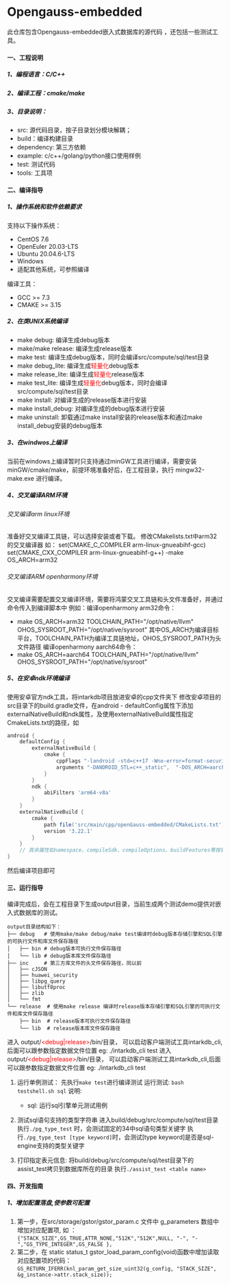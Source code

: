 # Opengauss-embedded

此仓库包含Opengauss-embedded嵌入式数据库的源代码 ，还包括一些测试工具。

#### 一、工程说明

##### 1、编程语言：C/C++

##### 2、编译工程：cmake/make

##### 3、目录说明：

-   src: 源代码目录，按子目录划分模块解耦；
-   build：编译构建目录
-	dependency: 第三方依赖
-   example: c/c++/golang/python接口使用样例
-   test: 测试代码
-   tools: 工具项

#### 二、编译指导

##### 1、操作系统和软件依赖要求

支持以下操作系统：
-   CentOS 7.6
-   OpenEuler 20.03-LTS
-   Ubuntu 20.04.6-LTS
-   Windows
-   适配其他系统，可参照编译


编译工具：
-   GCC >= 7.3
-   CMAKE >= 3.15

##### 2、在类UNIX系统编译

- make debug: 编译生成debug版本
- make/make release: 编译生成release版本
- make test: 编译生成debug版本，同时会编译src/compute/sql/test目录
- make debug_lite: 编译生成<span style="color: red;">轻量化</span>debug版本
- make release_lite: 编译生成<span style="color: red;">轻量化</span>release版本
- make test_lite: 编译生成<span style="color: red;">轻量化</span>debug版本，同时会编译src/compute/sql/test目录
- make install: 对编译生成的release版本进行安装
- make install_debug: 对编译生成的debug版本进行安装
- make uninstall: 卸载通过make install安装的release版本和通过make install_debug安装的debug版本

##### 3、在windwos上编译

当前在windows上编译暂时只支持通过minGW工具进行编译，需要安装minGW/cmake/make，前提环境准备好后，在工程目录，执行
mingw32-make.exe 进行编译。

##### 4、交叉编译ARM环境
###### 交叉编译arm linux环境
准备好交叉编译工具链，可以选择安装或者下载。
修改CMakelists.txt中arm32的交叉编译器 如：
set(CMAKE_C_COMPILER arm-linux-gnueabihf-gcc)
set(CMAKE_CXX_COMPILER arm-linux-gnueabihf-g++)
-make OS_ARCH=arm32
###### 交叉编译ARM openharmony环境
交叉编译需要配置交叉编译环境，需要将鸿蒙交叉工具链和头文件准备好，并通过命令传入到编译脚本中
例如：编译openharmony arm32命令：
- make OS_ARCH=arm32 TOOLCHAIN_PATH="/opt/native/llvm" OHOS_SYSROOT_PATH="/opt/native/sysroot"
其中OS_ARCH为编译目标平台，TOOLCHAIN_PATH为编译工具链地址，OHOS_SYSROOT_PATH为头文件路径
编译openharmony aarch64命令：
- make OS_ARCH=aarch64 TOOLCHAIN_PATH="/opt/native/llvm" OHOS_SYSROOT_PATH="/opt/native/sysroot"

##### 5、在安卓ndk环境编译
使用安卓官方ndk工具，将intarkdb项目放进安卓的cpp文件夹下
修改安卓项目的src目录下的build.gradle文件，在android - defaultConfig属性下添加externalNativeBuild和ndk属性，及使用externalNativeBuild属性指定CmakeLists.txt的路径，如
```gradle
android {
    defaultConfig {
        externalNativeBuild {
            cmake {
                cppFlags "-landroid -std=c++17 -Wno-error=format-security -DANDROID=On  -DUT=OFF -DENABLE_GCOV=OFF -DENABLE_MEMCHECK=OFF -DENABLE_EXPORT_API=ON -DSTATISTICS_O=OFF -DENABLE_BACKUP=OFF -DENABLE_LIBAIO=OFF -DSSL=OFF -DCRYPTO=OFF -DBUILD_TESTS=OFF"
                arguments "-DANDROID_STL=c++_static",  "-DOS_ARCH=aarch64",  "-DCMAKE_BUILD_TYPE=Debug", "-DENABLE_DCC_LITE=ON"
            }
        }
        ndk {
            abiFilters 'arm64-v8a'
        }
    }
    externalNativeBuild {
        cmake {
            path file('src/main/cpp/openGauss-embedded/CMakeLists.txt')
            version '3.22.1'
        }
    }
    // 其余属性如namespace、compileSdk、compileOptions、buildFeatures等按需配置，在此省略
}
```
然后编译项目即可

#### 三、运行指导

编译完成后，会在工程目录下生成output目录，当前生成两个测试demo提供对嵌入式数据库的测试。

```
output目录结构如下：
├── debug   # 使用make/make debug/make test编译时debug版本存储引擎和SQL引擎的可执行文件和库文件保存路径
│   ├── bin # debug版本可执行文件保存路径
│   └── lib # debug版本库文件保存路径
├── inc     # 第三方库文件的头文件保存路径，同以前
│   ├── cJSON
│   ├── huawei_security
│   ├── libpg_query
│   ├── libutf8proc
│   ├── zlib
│   └── fmt 
└── release  # 使用make release 编译时release版本存储引擎和SQL引擎的可执行文件和库文件保存路径
    ├── bin  # release版本可执行文件保存路径
    └── lib  # release版本库文件保存路径
```

进入 output/<span style="color: red;"><debug|release></span>/bin/目录， 可以启动客户端测试工具intarkdb_cli,后面可以跟参数指定数据文件位置 eg: ./intarkdb_cli test
进入 output/<span style="color: red;"><debug|release></span>/bin/目录， 可以启动客户端测试工具intarkdb_cli,后面可以跟参数指定数据文件位置 eg: ./intarkdb_cli test

1. 运行单例测试：
    先执行`make test`进行编译测试
    运行测试: `bash testshell.sh sql`
    说明: 
    -   sql: 运行sql引擎单元测试用例

2. 测试sql语句支持的类型字符串
   进入build/debug/src/compute/sql/test目录   
   执行`./pg_type_test` 时，会测试固定的34中sql语句类型关键字
   执行`./pg_type_test [type keyword]`时，会测试[type keyword]是否是sql-engine支持的类型关键字

3. 打印指定表元信息:
   将build/debug/src/compute/sql/test目录下的assist_test拷贝到数据库所在的目录
   执行`./assist_test <table name>`

#### 四、开发指南
##### 1、增加配置落盘,使参数可配置
  1. 第一步，在src/storage/gstor/gstor_param.c 文件中 g_parameters 数组中增加对应配置项, 如 ：`{"STACK_SIZE",GS_TRUE,ATTR_NONE,"512K","512K",NULL, "-", "-","GS_TYPE_INTEGER",GS_FALSE },`
  2. 第二步，在 static status_t gstor_load_param_config(void)函数中增加读取对应配置项的代码：`GS_RETURN_IFERR(knl_param_get_size_uint32(g_config, "STACK_SIZE", &g_instance->attr.stack_size));`
